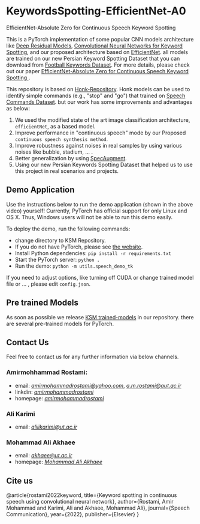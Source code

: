 # KeywordsSpotting-EfficientNet-A0
EfficientNet-Absolute Zero for Continuous Speech Keyword Spotting

This is a PyTorch implementation of some popular CNN models architecture like [Deep Residual Models](https://arxiv.org/abs/1710.10361), [Convolutional Neural Networks for Keyword Spotting](https://research.googleblog.com/2017/08/launching-speech-commands-dataset.html), and our proposed architecture based on [EfficientNet](https://arxiv.org/abs/1905.11946). all models are trained on our new Persian Keyword Spotting Dataset that you can download from [Football Keywords Dataset](https://drive.google.com/file/d/1m0CoqVzneGVxfTx-uGpAXdZvPNgH9gjS/view?usp=sharing). For more details, please check out our paper [EfficientNet-Absolute Zero for Continuous Speech Keyword Spotting
](https://arxiv.org/abs/2012.15695).

This repository is based on [Honk-Repository](https://github.com/castorini/honk-models). Honk models can be used to identify simple commands (e.g., "stop" and "go") that trained on [Speech Commands Dataset](https://research.googleblog.com/2017/08/launching-speech-commands-dataset.html). but our work has some improvements and advantages as below:
1. We used the modified state of the art image classification architecture, `efficientNet`, as a based model.
2. Improve performance in "continuous speech" mode by our Proposed `continuous speech synthesis method`.
3. Improve robustness against noises in real samples by using various noises like bubble, stadium, ... .
4. Better generalization by using [SpecAugment](https://arxiv.org/abs/1904.08779).
5. Using our new Persian Keywords Spotting Dataset that helped us to use this project in real scenarios and projects.

## Demo Application
Use the instructions below to run the demo application (shown in the above video) yourself!
Currently, PyTorch has official support for only Linux and OS X. Thus, Windows users will not be able to run this demo easily.

To deploy the demo, run the following commands:
- change directory to KSM Repository.
- If you do not have PyTorch, please see [the website](http://pytorch.org).
- Install Python dependencies: `pip install -r requirements.txt`
- Start the PyTorch server: `python .`
- Run the demo: `python -m utils.speech_demo_tk`

If you need to adjust options, like turning off CUDA or change trained model file or ... ,  please edit `config.json`.

## Pre trained  Models
As soon as possible we release [KSM trained-models](https://#) in our repository. there are several pre-trained models for PyTorch.

## Contact Us
Feel free to contact us for any further information via below channels.

### Amirmohhammad Rostami:
- email: [*amirmohammadrostami@yahoo.com*](amirmohammadrostami@yahoo.com), [*a.m.rostami@aut.ac.ir*](a.m.rostami@aut.ac.ir)
- linkdin: [*amirmohammadrostami*](https://www.linkedin.com/in/amirmohammadrostami/)
- homepage: [*amirmohammadrostami*](https://ce.aut.ac.ir/~amirmohammadrostami/)


### Ali Karimi
- email: [*aliiikarimi@ut.ac.ir*](aliiikarimi@ut.ac.ir)

### Mohammad Ali Akhaee
- email: [*akhaee@ut.ac.ir*](akhaee@ut.ac.ir)
- homepage: [*Mohammad Ali Akhaee*](https://ece.ut.ac.ir/en/~akhaee)



## Cite us

@article{rostami2022keyword,
  title={Keyword spotting in continuous speech using convolutional neural network},
  author={Rostami, Amir Mohammad and Karimi, Ali and Akhaee, Mohammad Ali},
  journal={Speech Communication},
  year={2022},
  publisher={Elsevier}
}
